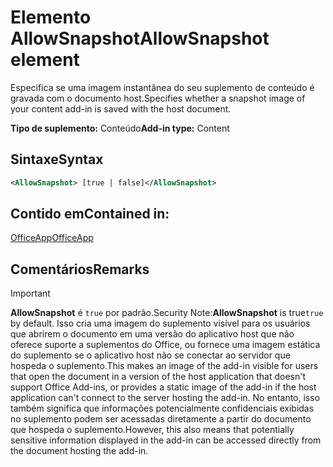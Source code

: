 # <a name="allowsnapshot-element"></a><span data-ttu-id="6b23c-101">Elemento AllowSnapshot</span><span class="sxs-lookup"><span data-stu-id="6b23c-101">AllowSnapshot element</span></span>

<span data-ttu-id="6b23c-102">Especifica se uma imagem instantânea do seu suplemento de conteúdo é gravada com o documento host.</span><span class="sxs-lookup"><span data-stu-id="6b23c-102">Specifies whether a snapshot image of your content add-in is saved with the host document.</span></span>

<span data-ttu-id="6b23c-103">**Tipo de suplemento:** Conteúdo</span><span class="sxs-lookup"><span data-stu-id="6b23c-103">**Add-in type:** Content</span></span>

## <a name="syntax"></a><span data-ttu-id="6b23c-104">Sintaxe</span><span class="sxs-lookup"><span data-stu-id="6b23c-104">Syntax</span></span>

```XML
<AllowSnapshot> [true | false]</AllowSnapshot>
```

## <a name="contained-in"></a><span data-ttu-id="6b23c-105">Contido em</span><span class="sxs-lookup"><span data-stu-id="6b23c-105">Contained in:</span></span>

[<span data-ttu-id="6b23c-106">OfficeApp</span><span class="sxs-lookup"><span data-stu-id="6b23c-106">OfficeApp</span></span>](officeapp.md)

## <a name="remarks"></a><span data-ttu-id="6b23c-107">Comentários</span><span class="sxs-lookup"><span data-stu-id="6b23c-107">Remarks</span></span>

 > [!IMPORTANT]
 > <span data-ttu-id="6b23c-108">**AllowSnapshot** é `true` por padrão.</span><span class="sxs-lookup"><span data-stu-id="6b23c-108">Security Note:**AllowSnapshot** is true`true` by default.</span></span> <span data-ttu-id="6b23c-109">Isso cria uma imagem do suplemento visível para os usuários que abrirem o documento em uma versão do aplicativo host que não oferece suporte a suplementos do Office, ou fornece uma imagem estática do suplemento se o aplicativo host não se conectar ao servidor que hospeda o suplemento.</span><span class="sxs-lookup"><span data-stu-id="6b23c-109">This makes an image of the add-in visible for users that open the document in a version of the host application that doesn't support Office Add-ins, or provides a static image of the add-in if the host application can't connect to the server hosting the add-in.</span></span> <span data-ttu-id="6b23c-110">No entanto, isso também significa que informações potencialmente confidenciais exibidas no suplemento podem ser acessadas diretamente a partir do documento que hospeda o suplemento.</span><span class="sxs-lookup"><span data-stu-id="6b23c-110">However, this also means that potentially sensitive information displayed in the add-in can be accessed directly from the document hosting the add-in.</span></span>

